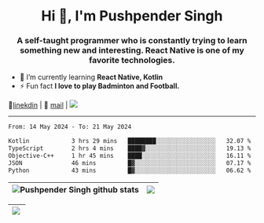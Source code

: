 <h1 align="center">Hi 👋, I'm Pushpender Singh</h1>
<h3 align="center">A self-taught programmer who is constantly trying to learn something new and interesting. React Native is one of my favorite technologies.</h3>

- 🌱 I’m currently learning **React Native, Kotlin**
- ⚡ Fun fact **I love to play Badminton and Football.**

👔[linekdin](https://www.linkedin.com/in/pushpender-singh-240061202/) | 📧 [mail](mailto:pushpendersingh694@gmail.com) | 
<a href="https://github.com/pushpender-singh-ap/pushpender-singh-ap">
    <img src="https://komarev.com/ghpvc/?username=pushpender-singh-ap&style=for-the-badge">
</a>


---

<!--START_SECTION:waka-->

```txt
From: 14 May 2024 - To: 21 May 2024

Kotlin            3 hrs 29 mins   ████████░░░░░░░░░░░░░░░░░   32.07 %
TypeScript        2 hrs 4 mins    ████▓░░░░░░░░░░░░░░░░░░░░   19.13 %
Objective-C++     1 hr 45 mins    ████░░░░░░░░░░░░░░░░░░░░░   16.11 %
JSON              46 mins         █▓░░░░░░░░░░░░░░░░░░░░░░░   07.17 %
Python            43 mins         █▓░░░░░░░░░░░░░░░░░░░░░░░   06.62 %
```

<!--END_SECTION:waka-->


| <a><img align="center" src="https://github-readme-stats-iota-ecru-15.vercel.app/api?username=pushpender-singh-ap&show_icons=true&include_all_commits=true&theme=buefy&hide_border=true" alt="Pushpender Singh github stats" /></a> | <a><img align="center" src="https://github-readme-stats-iota-ecru-15.vercel.app/api/top-langs/?username=pushpender-singh-ap&layout=compact&theme=buefy&hide_border=true" /></a> |
| ------------- | ------------- |

| <a> <img align="left" src="https://github-readme-streak-stats.herokuapp.com/?user=pushpender-singh-ap" /></br> </a> |
| ------------- |
